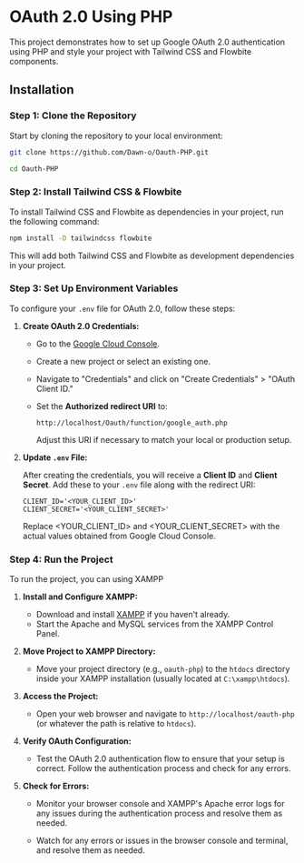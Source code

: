 # OAuth 2.0 Using PHP

This project demonstrates how to set up Google OAuth 2.0 authentication using PHP and style your project with Tailwind CSS and Flowbite components.

## Installation

### Step 1: Clone the Repository

Start by cloning the repository to your local environment:

```bash
git clone https://github.com/Dawn-o/Oauth-PHP.git
```
```bash
cd Oauth-PHP
```

### Step 2: Install Tailwind CSS & Flowbite
To install Tailwind CSS and Flowbite as dependencies in your project, run the following command:
```bash
npm install -D tailwindcss flowbite
```
This will add both Tailwind CSS and Flowbite as development dependencies in your project.


### Step 3: Set Up Environment Variables

To configure your `.env` file for OAuth 2.0, follow these steps:

1. **Create OAuth 2.0 Credentials:**

   - Go to the [Google Cloud Console](https://console.cloud.google.com/apis/dashboard).
   - Create a new project or select an existing one.
   - Navigate to "Credentials" and click on "Create Credentials" > "OAuth Client ID."
   - Set the **Authorized redirect URI** to:

     ```
     http://localhost/Oauth/function/google_auth.php
     ```

     Adjust this URI if necessary to match your local or production setup.

2. **Update `.env` File:**

   After creating the credentials, you will receive a **Client ID** and **Client Secret**. Add these to your `.env` file along with the redirect URI:

   ```env
   CLIENT_ID='<YOUR_CLIENT_ID>'
   CLIENT_SECRET='<YOUR_CLIENT_SECRET>'
   ```
   Replace <YOUR_CLIENT_ID> and <YOUR_CLIENT_SECRET> with the actual values obtained from Google Cloud Console.

### Step 4: Run the Project

To run the project, you can using XAMPP

1. **Install and Configure XAMPP:**

   - Download and install [XAMPP](https://www.apachefriends.org/index.html) if you haven't already.
   - Start the Apache and MySQL services from the XAMPP Control Panel.

2. **Move Project to XAMPP Directory:**

   - Move your project directory (e.g., `oauth-php`) to the `htdocs` directory inside your XAMPP installation (usually located at `C:\xampp\htdocs`).

3. **Access the Project:**

   - Open your web browser and navigate to `http://localhost/oauth-php` (or whatever the path is relative to `htdocs`).

4. **Verify OAuth Configuration:**

   - Test the OAuth 2.0 authentication flow to ensure that your setup is correct. Follow the authentication process and check for any errors.

5. **Check for Errors:**

   - Monitor your browser console and XAMPP's Apache error logs for any issues during the authentication process and resolve them as needed.

   - Watch for any errors or issues in the browser console and terminal, and resolve them as needed.



